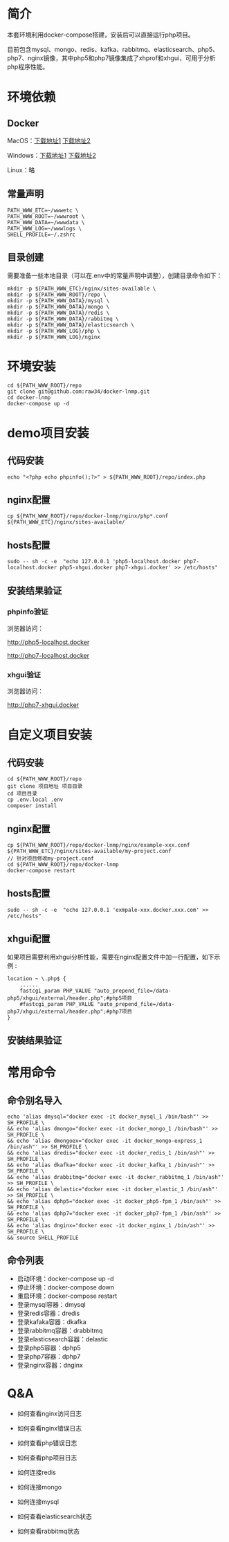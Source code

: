 # 简介
本套环境利用docker-compose搭建，安装后可以直接运行php项目。

目前包含mysql、mongo、redis、kafka、rabbitmq、elasticsearch、php5、php7、nginx镜像，其中php5和php7镜像集成了xhprof和xhgui，可用于分析php程序性能。

# 环境依赖
## Docker

MacOS：[下载地址1](https://download.docker.com/mac/stable/Docker.dmg) [下载地址2](https://dn-dao-github-mirror.qbox.me/docker/install/mac/Docker.dmg)

Windows：[下载地址1](https://download.docker.com/win/stable/Docker%20for%20Windows%20Installer.exe) [下载地址2](https://dn-dao-github-mirror.qbox.me/docker/install/windows/InstallDocker.msi)

Linux：略

## 常量声明
```
PATH_WWW_ETC=~/wwwetc \
PATH_WWW_ROOT=~/wwwroot \
PATH_WWW_DATA=~/wwwdata \
PATH_WWW_LOG=~/wwwlogs \
SHELL_PROFILE=~/.zshrc
```

## 目录创建
需要准备一些本地目录（可以在.env中的常量声明中调整），创建目录命令如下：

```
mkdir -p ${PATH_WWW_ETC}/nginx/sites-available \
mkdir -p ${PATH_WWW_ROOT}/repo \
mkdir -p ${PATH_WWW_DATA}/mysql \
mkdir -p ${PATH_WWW_DATA}/mongo \
mkdir -p ${PATH_WWW_DATA}/redis \
mkdir -p ${PATH_WWW_DATA}/rabbitmq \
mkdir -p ${PATH_WWW_DATA}/elasticsearch \
mkdir -p ${PATH_WWW_LOG}/php \
mkdir -p ${PATH_WWW_LOG}/nginx 
```

# 环境安装
```
cd ${PATH_WWW_ROOT}/repo
git clone git@github.com:raw34/docker-lnmp.git
cd docker-lnmp
docker-compose up -d
```

# demo项目安装
## 代码安装
```
echo "<?php echo phpinfo();?>" > ${PATH_WWW_ROOT}/repo/index.php
```

## nginx配置
```
cp ${PATH_WWW_ROOT}/repo/docker-lnmp/nginx/php*.conf ${PATH_WWW_ETC}/nginx/sites-available/
```

## hosts配置
```
sudo -- sh -c -e  "echo 127.0.0.1 'php5-localhost.docker php7-localhost.docker php5-xhgui.docker php7-xhgui.docker' >> /etc/hosts"
```

## 安装结果验证
### phpinfo验证
浏览器访问：

http://php5-localhost.docker

http://php7-localhost.docker

### xhgui验证
浏览器访问：

http://php7-xhgui.docker

# 自定义项目安装
## 代码安装
```
cd ${PATH_WWW_ROOT}/repo
git clone 项目地址 项目目录
cd 项目目录
cp .env.local .env
composer install
```

## nginx配置
```
cp ${PATH_WWW_ROOT}/repo/docker-lnmp/nginx/example-xxx.conf ${PATH_WWW_ETC}/nginx/sites-available/my-project.conf
// 针对项目修改my-project.conf
cd ${PATH_WWW_ROOT}/repo/docker-lnmp
docker-compose restart
```

## hosts配置
```
sudo -- sh -c -e  "echo 127.0.0.1 'exmpale-xxx.docker.xxx.com' >> /etc/hosts"
```

## xhgui配置
如果项目需要利用xhgui分析性能，需要在nginx配置文件中加一行配置，如下示例 :

```
location ~ \.php$ {
    ......
    fastcgi_param PHP_VALUE "auto_prepend_file=/data-php5/xhgui/external/header.php";#php5项目
    #fastcgi_param PHP_VALUE "auto_prepend_file=/data-php7/xhgui/external/header.php";#php7项目
}
```

## 安装结果验证

# 常用命令
## 命令别名导入
```
echo 'alias dmysql="docker exec -it docker_mysql_1 /bin/bash"' >> SH_PROFILE \
&& echo 'alias dmongo="docker exec -it docker_mongo_1 /bin/bash"' >> SH_PROFILE \
&& echo 'alias dmongoex="docker exec -it docker_mongo-express_1 /bin/ash"' >> SH_PROFILE \
&& echo 'alias dredis="docker exec -it docker_redis_1 /bin/ash"' >> SH_PROFILE \
&& echo 'alias dkafka="docker exec -it docker_kafka_1 /bin/ash"' >> SH_PROFILE \
&& echo 'alias drabbitmq="docker exec -it docker_rabbitmq_1 /bin/ash"' >> SH_PROFILE \
&& echo 'alias delastic="docker exec -it docker_elastic_1 /bin/ash"' >> SH_PROFILE \
&& echo 'alias dphp5="docker exec -it docker_php5-fpm_1 /bin/ash"' >> SH_PROFILE \
&& echo 'alias dphp7="docker exec -it docker_php7-fpm_1 /bin/ash"' >> SH_PROFILE \
&& echo 'alias dnginx="docker exec -it docker_nginx_1 /bin/ash"' >> SH_PROFILE \
&& source SHELL_PROFILE
```

## 命令列表
- 启动环境：docker-compose up -d
- 停止环境：docker-compose down
- 重启环境：docker-compose restart
- 登录mysql容器：dmysql
- 登录redis容器：dredis
- 登录kafaka容器：dkafka
- 登录rabbitmq容器：drabbitmq
- 登录elasticsearch容器：delastic
- 登录php5容器：dphp5
- 登录php7容器：dphp7
- 登录nginx容器：dnginx

# Q&A
- 如何查看nginx访问日志

- 如何查看nginx错误日志

- 如何查看php错误日志

- 如何查看php项目日志

- 如何连接redis

- 如何连接mongo

- 如何连接mysql

- 如何查看elasticsearch状态

- 如何查看rabbitmq状态
